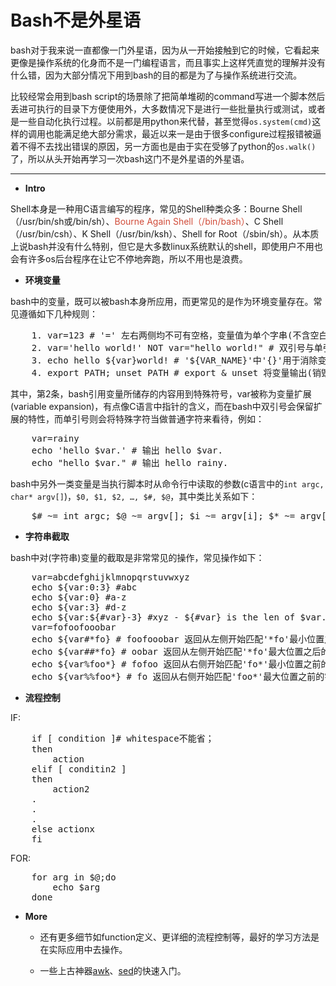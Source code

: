<conf style='display:none'>
title: Bash不是外星语
permalink: http://sniky.github.io/article/Bash-is-not-an-alien-language.html
tags: Bash
author: rainy
datetime: 201308012249
</conf>

Bash不是外星语
====

bash对于我来说一直都像一门外星语，因为从一开始接触到它的时候，它看起来更像是操作系统的化身而不是一门编程语言，而且事实上这样凭直觉的理解并没有什么错，因为大部分情况下用到bash的目的都是为了与操作系统进行交流。

<!--
bash script容易令人疑惑的地方除了与操作系统之间千丝万缕的关系（包括环境变量等），像`if...fi`这样拗口的语法看起来也很像外星语，还有一点比较重要的是用户容易觉得bash script其实就是一堆command line的堆砌（虽然这样认为也没错），所以只要掌握特定用途的command就ok了。这里的`用户`指的就是我自己，正因为这些原因，平日里拿到别人写好的script就直接执行，作批量测试的时候大多数情况用python，“成功”地避开一行一行研究外星语一样的bash script也照样侥幸活到现在~

当然随着时间的推移，会慢慢发现一门语言的语法虽然是其可见的最鲜明的特征，但从某种（学习的）角度来说，它却是最不要紧的因素。
-->

比较经常会用到bash script的场景除了把简单堆砌的command写进一个脚本然后丢进可执行的目录下方便使用外，大多数情况下是进行一些批量执行或测试，或者是一些自动化执行过程。以前都是用python来代替，甚至觉得`os.system(cmd)`这样的调用也能满足绝大部分需求，最近以来一是由于很多configure过程报错被逼着不得不去找出错误的原因，另一方面也是由于实在受够了python的`os.walk()`了，所以从头开始再学习一次bash这门不是外星语的外星语。

----

* **Intro**

Shell本身是一种用C语言编写的程序，常见的Shell种类众多：Bourne Shell（/usr/bin/sh或/bin/sh）、<span style="color:#d14c3a">Bourne Again Shell（/bin/bash）</span>、C Shell（/usr/bin/csh）、K Shell（/usr/bin/ksh）、Shell for Root（/sbin/sh）。从本质上说bash并没有什么特别，但它是大多数linux系统默认的shell，即使用户不用也会有许多os后台程序在让它不停地奔跑，所以不用也是浪费。
	
* **环境变量**
	
bash中的变量，既可以被bash本身所应用，而更常见的是作为环境变量存在。常见遵循如下几种规则：
<pre class="prettyprint">
	1. var=123 # '=' 左右两侧均不可有空格，变量值为单个字串(不含空白字符)则可省略引号；
	2. var='hello world!' NOT var="hello world!" # 双引号与单引号不同；
	3. echo hello ${var}world! # '${VAR_NAME}'中'{}'用于消除变量名的边界歧义；
	4. export PATH; unset PATH # export & unset 将变量输出(销毁)至环境变量；
</pre>
其中，第2条，bash引用变量所储存的内容用到特殊符号$，$var被称为变量扩展(variable expansion)，有点像C语言中指针的含义，而在bash中双引号会保留扩展的特性，而单引号则会将特殊字符当做普通字符来看待，例如：
<pre class="prettyprint">
	var=rainy
	echo 'hello $var.' # 输出 hello $var.
	echo "hello $var." # 输出 hello rainy.
</pre>
bash中另外一类变量是当执行脚本时从命令行中读取的参数(c语言中的`int argc, char* argv[]`)，`$0, $1, $2, …, $#, $@`，其中类比关系如下：
<pre class="prettyprint">
	$# ~= int argc; $@ ~= argv[]; $i ~= argv[i]; $* ~= argv[1:]
</pre>
	
* **字符串截取**

bash中对(字符串)变量的截取是非常常见的操作，常见操作如下：
<pre class="prettyprint">
	var=abcdefghijklmnopqrstuvwxyz
	echo ${var:0:3} #abc
	echo ${var:0} #a-z
	echo ${var:3} #d-z
	echo ${var:${#var}-3} #xyz - ${#var} is the len of $var.
	var=fofoofooobar
	echo ${var#*fo} # foofooobar 返回从左侧开始匹配'*fo'最小位置之后的字符串；
	echo ${var##*fo} # oobar 返回从左侧开始匹配'*fo'最大位置之后的字符串；
	echo ${var%foo*} # fofoo 返回从右侧开始匹配'fo*'最小位置之前的字符串；
	echo ${var%%foo*} # fo 返回从右侧开始匹配'foo*'最大位置之前的字符串；
</pre>


* **流程控制**

IF:
<pre class="prettyprint">
	if [ condition ]# whitespace不能省；
	then 
		action
	elif [ conditin2 ]
	then
		action2
	.
	.
	.
	else actionx
	fi
</pre>

FOR:
<pre class="prettyprint">
	for arg in $@;do
		echo $arg
	done
</pre>

* **More**

	* 还有更多细节如function定义、更详细的流程控制等，最好的学习方法是在实际应用中去操作。

	* 一些上古神器[awk](http://coolshell.cn/articles/9070.html)、[sed](http://coolshell.cn/articles/9104.html)的快速入门。
